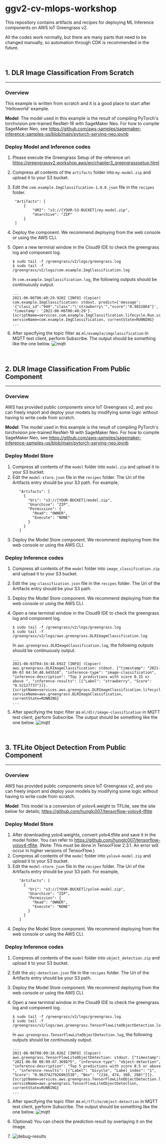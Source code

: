 # ggv2-cv-mlops-workshop

This repository contains artifacts and recipes for deploying ML Inference components on AWS IoT Greengrass v2.

All the codes work normally, but there are many parts that need to be changed manually, so automation through CDK is recommended in the future.

<br>

## 1. DLR Image Classification From Scratch
---
### Overview
This example is written from scratch and it is a good place to start after 'Helloworld' example.

**Model**: The model used in this example is the result of compiling PyTorch's torchvision pre-trained ResNet-18 with SageMaker Neo. For how to compile SageMaker Neo, see https://github.com/aws-samples/sagemaker-inference-samples-us/blob/main/pytorch-serving-neo.ipynb

### Deploy Model and Inference codes
1. Please execute the Greengrass Setup of the reference url. https://greengrassv2.workshop.aws/en/chapter3_greengrasssetup.html
2. Compress all contents of the `artifacts` folder into `my-model.zip` and upload it to your S3 bucket.
3. Edit the `com.example.ImgClassification-1.0.0.json` file in the `recipes` folder.
   ```
    "Artifacts": [
        {
            "URI": "s3://[YOUR-S3-BUCKET]/my-model.zip",
            "Unarchive": "ZIP"
        }
    ]
   ```
4. Deploy the component. We recommend deploying from the web console or using the AWS CLI.
5. Open a new terminal window in the Cloud9 IDE to check the greengrass log and component log. 
    ```
    $ sudo tail -f /greengrass/v2/logs/greengrass.log
    $ sudo tail -f /greengrass/v2/logs/com.example.ImgClassification.log
    ```

    In `com.example.ImgClassification.log`, the following outputs should be continuously output.

    ```
    ...
    2021-06-06T06:40:29.920Z [INFO] (Copier) com.example.ImgClassification: stdout. predict={'message': '{"class_id":"949","class":"\'strawberry\'","score":"0.9832864"}', 'timestamp': '2021-06-06T06:40:29'}. {scriptName=services.com.example.ImgClassification.lifecycle.Run.script, serviceName=com.example.ImgClassification, currentState=RUNNING}
    ...
    ```

 6. After specifying the topic filter as `ml/example/imgclassification` in MQTT test client, perform Subscribe. The output should be something like the one below.
    ![mqtt](./imgs/1/mqtt.png)

<br>

## 2. DLR Image Classification From Public Component
---
### Overview    

AWS has provided public components since IoT Greengrass v2, and you can freely import and deploy your models by modifying some logic without having to write code from scratch.

**Model**: The model used in this example is the result of compiling PyTorch's torchvision pre-trained ResNet-18 with SageMaker Neo. For how to compile SageMaker Neo, see https://github.com/aws-samples/sagemaker-inference-samples-us/blob/main/pytorch-serving-neo.ipynb

### Deploy Model Store
1. Compress all contents of the `model` folder into `model.zip` and upload it to your S3 bucket.
2. Edit the `model-store.json` file in the `recipes` folder. The Uri of the Artifacts entry should be your S3 path. For example,
   ```
      "Artifacts": [
        {
          "Uri": "s3://[YOUR-BUCKET]/model.zip",
          "Unarchive": "ZIP",
          "Permission": {
            "Read": "OWNER",
            "Execute": "NONE"
          }
        }
      ]
   ```
3. Deploy the Model Store component. We recommend deploying from the web console or using the AWS CLI.   

### Deploy Inference codes
1. Compress all contents of the `model` folder into `image_classification.zip` and upload it to your S3 bucket.
2. Edit the `img-classification.json` file in the `recipes` folder. The Uri of the Artifacts entry should be your S3 path.
3. Deploy the Model Store component. We recommend deploying from the web console or using the AWS CLI.   
4. Open a new terminal window in the Cloud9 IDE to check the greengrass log and component log. 
    ```
    $ sudo tail -f /greengrass/v2/logs/greengrass.log
    $ sudo tail -f /greengrass/v2/logs/aws.greengrass.DLRImageClassification.log
    ``` 

    In `aws.greengrass.DLRImageClassification.log`, the following outputs should be continuously output.

    ```
    ...
    2021-06-03T04:34:48.692Z [INFO] (Copier) aws.greengrass.DLRImageClassification: stdout. {"timestamp": "2021-06-03 04:34:48.645510", "inference-type": "image-classification", "inference-description": "Top 3 predictions with score 0.15 or above ", "inference-results": [{"Label": "strawberry", "Score": "0.52127737"}]}. {scriptName=services.aws.greengrass.DLRImageClassification.lifecycle.run.script, serviceName=aws.greengrass.DLRImageClassification, currentState=RUNNING}
    ...
    ```
 6. After specifying the topic filter as `ml/dlr/image-classification` in MQTT test client, perform Subscribe. The output should be something like the one below.
    ![mqtt](./imgs/2/mqtt.png)


<br>

## 3. TFLite Object Detection From Public Component
---

### Overview    

AWS has provided public components since IoT Greengrass v2, and you can freely import and deploy your models by modifying some logic without having to write code from scratch.

**Model**: This model is a conversion of yolov4.weight to TFLite, see the site below for details; https://github.com/hunglc007/tensorflow-yolov4-tflite

### Deploy Model Store
1. After downloading yolo4.weights, convert yolo4.tflite and save it in the model folder. You can refer to https://github.com/hunglc007/tensorflow-yolov4-tflite. (Note: This must be done in TensorFlow 2.3.1. An error will occur in higher versions of TensorFlow.)
2. Compress all contents of the `model` folder into `yolov4-model.zip` and upload it to your S3 bucket.
3. Edit the `model-store.json` file in the `recipes` folder. The Uri of the Artifacts entry should be your S3 path. For example,
   ```
      "Artifacts": [
        {
          "Uri": "s3://[YOUR-BUCKET]/yolo4-model.zip",
          "Unarchive": "ZIP",
          "Permission": {
            "Read": "OWNER",
            "Execute": "NONE"
          }
        }
      ]
   ``` 
4. Deploy the Model Store component. We recommend deploying from the web console or using the AWS CLI.   

### Deploy Inference codes
1. Compress all contents of the `model` folder into `object_detection.zip` and upload it to your S3 bucket.
2. Edit the `obj-detection.json` file in the `recipes` folder. The Uri of the Artifacts entry should be your S3 path.
3. Deploy the Model Store component. We recommend deploying from the web console or using the AWS CLI.   
4. Open a new terminal window in the Cloud9 IDE to check the greengrass log and component log. 
    ```
    $ sudo tail -f /greengrass/v2/logs/greengrass.log
    $ sudo tail -f /greengrass/v2/logs/aws.greengrass.TensorFlowLiteObjectDetection.log
    ``` 

    In `aws.greengrass.TensorFlowLiteObjectDetection.log`, the following outputs should be continuously output.

    ```
    ...
    2021-06-06T08:09:10.826Z [INFO] (Copier) aws.greengrass.TensorFlowLiteObjectDetection: stdout. {"timestamp": "2021-06-06 08:09:07.369875", "inference-type": "object-detection", "inference-description": "Top 5 predictions with score 0.5 or above ", "inference-results": [{"Label": "bicycle", "Label_index": "1", "Score": "0.9637427926063538", "Box": "(234, 474, 360, 288)"}]}. {scriptName=services.aws.greengrass.TensorFlowLiteObjectDetection.lifecycle.run.script, serviceName=aws.greengrass.TensorFlowLiteObjectDetection, currentState=RUNNING}
    ...
    ```
5. After specifying the topic filter as `ml/tflite/object-detection` in MQTT test client, perform Subscribe. The output should be something like the one below.
    ![mqtt](./imgs/3/mqtt.png)
6. (Optional) You can check the prediction result by overlaying it on the image. 
7. ![debug-results](./imgs/3/debug-results.png)